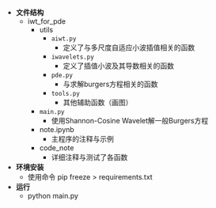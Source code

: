 - **文件结构**
  - iwt_for_pde
    - utils
      - ``aiwt.py``
        - 定义了与多尺度自适应小波插值相关的函数
      - ``iwavelets.py``
        - 定义了插值小波及其导数相关的函数
      - ``pde.py``
        - 与求解burgers方程相关的函数
      - ``tools.py``
        - 其他辅助函数（画图）
    - ``main.py``
      - 使用Shannon-Cosine Wavelet解一般Burgers方程
    - note.ipynb
      - 主程序的注释与示例
    - code_note
      - 详细注释与测试了各函数
- **环境安装**
    - 使用命令 pip freeze > requirements.txt
- **运行**
  - python main.py